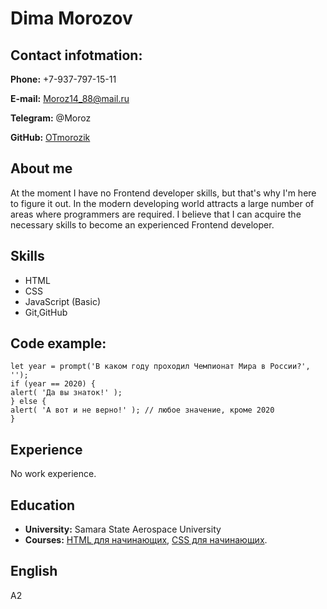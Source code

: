 # **Dima Morozov** #
## **Contact infotmation:** ##
**Phone:** +7-937-797-15-11

**E-mail:** Moroz14_88@mail.ru

**Telegram:**  @Moroz

**GitHub:** [OTmorozik](https://github.com/OTmorozik?tab=repositories)

## **About me** ##
At the moment I have no Frontend developer skills, but that's why I'm here to figure it out.
In the modern developing world attracts a large number of areas where programmers are required.
I believe that I can acquire the necessary skills to become an experienced Frontend developer. 
## **Skills** ##
<ul>
    <li>HTML</li> 
    <li>CSS</li>
    <li>JavaScript (Basic)</li>
    <li>Git,GitHub</li>
</ul>

## **Code example:** ##
    let year = prompt('В каком году проходил Чемпионат Мира в России?', '');
    if (year == 2020) {
    alert( 'Да вы знаток!' );
    } else {
    alert( 'А вот и не верно!' ); // любое значение, кроме 2020
    }
    
## **Experience** ##
No work experience.
## **Education** ##
* **University:** Samara State Aerospace University 
* **Courses:** [HTML для начинающих](https://ru.code-basics.com/languages/html),  [CSS для начинающих](https://ru.code-basics.com/languages/css).

## **English** ##
A2

